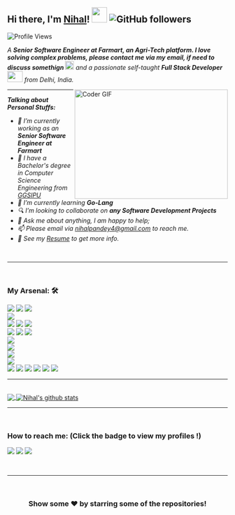 ## Hi there, I'm [Nihal](https://github.com/nihalpandey4)! <img src="https://raw.githubusercontent.com/TheDudeThatCode/TheDudeThatCode/master/Assets/Hi.gif" width=35 height=35> ![GitHub followers](https://img.shields.io/github/followers/nihalpandey4?style=social)

![Profile Views](https://komarev.com/ghpvc/?username=nihalpandey4&style=flat-square)
<p>
  <em>
    A <b>Senior Software Engineer at Farmart, an Agri-Tech platform. I love solving complex problems, please contact me via my email, if need to discuss somethign </b> <img src="https://raw.githubusercontent.com/TheDudeThatCode/TheDudeThatCode/master/Assets/Medal.gif" width=20 height=20> and a passionate self-taught <b>Full Stack Developer</b> <img src="https://raw.githubusercontent.com/TheDudeThatCode/TheDudeThatCode/master/Assets/Developer.gif" width=35 height=25> from Delhi, India.
  </em>
 </p>

<img align="right" alt="Coder GIF" height=250 width=350 src="https://media1.tenor.com/images/cd37fa49c983ac905df0016fd5b6a2ee/tenor.gif" />

<em>

<hr/>

**Talking about Personal Stuffs:**

- 🔭 I’m currently working as an <strong>Senior Software Engineer at Farmart</strong> 
- 💼 I have a Bachelor's degree in Computer Science Engineering from [GGSIPU](http://www.ipu.ac.in/)
- 🌱 I’m currently learning <strong>Go-Lang</strong>
- 🔍 I’m looking to collaborate on <strong>any Software Development Projects</strong>
- 💬 Ask me about anything, I am happy to help;
- 📫 Please email via nihalpandey4@gmail.com to reach me.
- 📝 See my [Resume](https://drive.google.com/file/d/1sWsVpDBG9ukM_jTULMQ2IqTJKr9ydcKS/view?usp=sharing) to get more info.

<br />

<hr />

</em>

<br />

### My Arsenal: 🛠

<code><img src="https://img.shields.io/badge/javascript%20-%23323330.svg?&style=for-the-badge&logo=javascript&logoColor=%23F7DF1E"></code >
<code><img src="https://img.shields.io/badge/node%20-white.svg?&style=for-the-badge&logo=node.js&logoColor=green"></code>
<code><img src="https://img.shields.io/badge/Express.js %20-%231572B6.svg?&style=for-the-badge&logo=&logoColor=white">   </code >
<code><img src="https://img.shields.io/badge/react%20-%2320232a.svg?&style=for-the-badge&logo=react&logoColor=%2361DAFB">   </code >
<code><img src="https://img.shields.io/badge/redux%20-%23E34F26.svg?&style=for-the-badge&logo=redux&logoColor=white"></code >
<code><img src="https://img.shields.io/badge/mongo db -white.svg?&style=for-the-badge&logo=mongodb&logoColor=green"></code>
<code><img src="https://img.shields.io/badge/python%20-%2314354C.svg?&style=for-the-badge&logo=python&logoColor=white">   </code >
<code><img src="https://img.shields.io/badge/Flask%20-white.svg?&style=for-the-badge&logo=flask&logoColor=green"></code>
<code><img src = "https://img.shields.io/badge/-grey?style=for-the-badge&logo=c"></code> 
<code><img src = "https://img.shields.io/badge/java-brown?style=for-the-badge&logo=java"> </code>
<code><img src="https://img.shields.io/badge/html5%20-%23E34F26.svg?&style=for-the-badge&logo=html5&logoColor=white">   </code >
<code><img src="https://img.shields.io/badge/css3%20-%231572B6.svg?&style=for-the-badge&logo=css3&logoColor=white">   </code >
<code><img src="https://img.shields.io/badge/bootstrap%20-%23563D7C.svg?&style=for-the-badge&logo=bootstrap&logoColor=white">   </code >
<code><img src="https://img.shields.io/badge/git%20-%23F05033.svg?&style=for-the-badge&logo=git&logoColor=white"/>   </code >
<code><img src="http://img.shields.io/badge/-VS%20Code-000000?style=for-the-badge&logo=Visual-studio-code&logoColor=blue"></code >
<code><img src = "https://img.shields.io/badge/Jupyter-grey?style=for-the-badge&logo=Jupyter"></code>
<code><img src = "https://img.shields.io/badge/Keras-red?style=for-the-badge&logo=Keras"></code>
<code><img src = "https://img.shields.io/badge/Tensorflow-white?style=for-the-badge&logo=tensorflow"></code> 
<code><img src = "https://img.shields.io/badge/numpy-orange?style=for-the-badge&logo=numpy"></code> 
<code><img src = "https://img.shields.io/badge/Pandas-black?style=for-the-badge&logo=pandas"> </code>

<hr />

<br/>


<a href="https://github.com/nihalpandey4">
  <img align="center" src="https://github-readme-stats.vercel.app/api/top-langs/?username=nihalpandey4&theme=light&hide_langs_below=1" />
</a>
<a href="https://github.com/nihalpandey4">
 <img align="center" src="https://github-readme-stats.vercel.app/api?username=nihalpandey4&show_icons=true&theme=light&line_height=27" alt="Nihal's github stats"/>
</a>

<br />

<hr />

<br />

### How to reach me: <strong>(Click the badge to view my profiles !)</strong>

<img src="https://img.shields.io/badge/nihalpandey4@gmail.com-%23D14836.svg?&style=for-the-badge&logo=gmail&logoColor=white" href="nihalpandey4@gmail.com">   <a  href="https://www.instagram.com/artistically_lazyy/"><img src="https://img.shields.io/badge/@artistically_lazyy_-%23E4405F.svg?&style=for-the-badge&logo=instagram&logoColor=white"></a>   <a href="https://www.linkedin.com/in/nihal-pandey-53ba6a187/"><img src="https://img.shields.io/badge/Nihal Pandey-%230077B5.svg?&style=for-the-badge&logo=linkedin&logoColor=white" ></a>

<br />

<hr />

<br />

<div align="center">

### Show some ❤️ by starring some of the repositories!

</div>



<!-- ### Top repositories

<p align="center">
  
<a href="https://github.com/BenRoshan100/Anime-Recommender-system">
  <img align="left" src="https://github-readme-stats.anuraghazra1.vercel.app/api/pin/?username=benroshan100&repo=Anime-Recommender-system&title_color=fff&icon_color=79ff97&text_color=9f9f9f&bg_color=151515" />
</a>

</p>

<p align="center">
  
<a href="https://github.com/BenRoshan100/Sentiment-analysis-Amazon-reviews">
  <img align="left" src="https://github-readme-stats.vercel.app/api/pin/?username=benroshan100&repo=Sentiment-analysis-Amazon-reviews&title_color=fff&icon_color=79ff97&text_color=9f9f9f&bg_color=151515" />  
</a>

</p>

<br />

<p align="center">
  
<a href="https://github.com/BenRoshan100/Time-Series-Analysis-Nifty50">
  <img align="left" src="https://github-readme-stats.anuraghazra1.vercel.app/api/pin/?username=benroshan100&repo=Time-Series-Analysis-Nifty50&title_color=fff&icon_color=79ff97&text_color=9f9f9f&bg_color=151515" />
</a>

</p>

<p align="center">
  
<a href="https://github.com/BenRoshan100/Customer-segmentation-via-K-means">
  <img align="left" src="https://github-readme-stats.anuraghazra1.vercel.app/api/pin/?username=benroshan100&repo=Customer-segmentation-via-K-means&title_color=fff&icon_color=79ff97&text_color=9f9f9f&bg_color=151515" />
</a>

</p> -->

